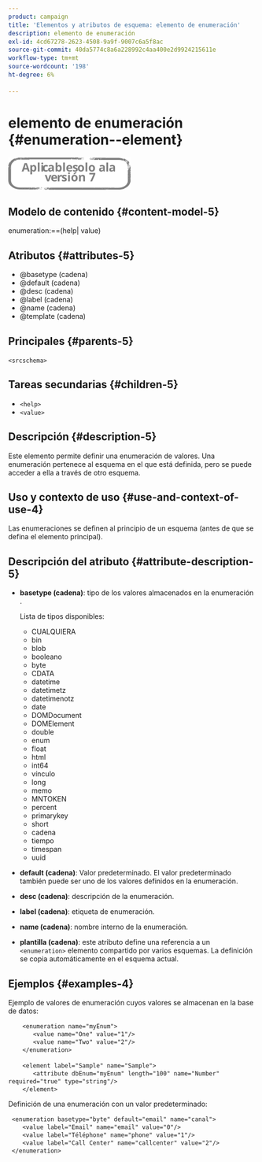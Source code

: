 ```yaml
---
product: campaign
title: 'Elementos y atributos de esquema: elemento de enumeración'
description: elemento de enumeración
exl-id: 4cd67278-2623-4508-9a9f-9007c6a5f8ac
source-git-commit: 40da5774c8a6a228992c4aa400e2d9924215611e
workflow-type: tm+mt
source-wordcount: '198'
ht-degree: 6%

---
```


# elemento de enumeración {#enumeration--element}

![](../../../assets/v7-only.svg)

## Modelo de contenido {#content-model-5}

enumeration:==(help| value)

## Atributos {#attributes-5}

* @basetype (cadena)
* @default (cadena)
* @desc (cadena)
* @label (cadena)
* @name (cadena)
* @template (cadena)

## Principales {#parents-5}

`<srcschema>`

## Tareas secundarias {#children-5}

* `<help>`
* `<value>`

## Descripción {#description-5}

Este elemento permite definir una enumeración de valores. Una enumeración pertenece al esquema en el que está definida, pero se puede acceder a ella a través de otro esquema.

## Uso y contexto de uso {#use-and-context-of-use-4}

Las enumeraciones se definen al principio de un esquema (antes de que se defina el elemento principal).

## Descripción del atributo {#attribute-description-5}

* **basetype (cadena)**: tipo de los valores almacenados en la enumeración .

   Lista de tipos disponibles:

   * CUALQUIERA
   * bin
   * blob
   * booleano
   * byte
   * CDATA
   * datetime
   * datetimetz
   * datetimenotz
   * date
   * DOMDocument
   * DOMElement
   * double
   * enum
   * float
   * html
   * int64
   * vínculo
   * long
   * memo
   * MNTOKEN
   * percent
   * primarykey
   * short
   * cadena
   * tiempo
   * timespan
   * uuid

* **default (cadena)**: Valor predeterminado. El valor predeterminado también puede ser uno de los valores definidos en la enumeración.
* **desc (cadena)**: descripción de la enumeración.
* **label (cadena)**: etiqueta de enumeración.
* **name (cadena)**: nombre interno de la enumeración.
* **plantilla (cadena)**: este atributo define una referencia a un `<enumeration>` elemento compartido por varios esquemas. La definición se copia automáticamente en el esquema actual.

## Ejemplos {#examples-4}

Ejemplo de valores de enumeración cuyos valores se almacenan en la base de datos:

```
    <enumeration name="myEnum">
       <value name="One" value="1"/>
       <value name="Two" value="2"/>
    </enumeration>

    <element label="Sample" name="Sample">
       <attribute dbEnum="myEnum" length="100" name="Number" required="true" type="string"/>
    </element>
```

Definición de una enumeración con un valor predeterminado:

```
 <enumeration basetype="byte" default="email" name="canal">
    <value label="Email" name="email" value="0"/> 
    <value label="Téléphone" name="phone" value="1"/>
    <value label="Call Center" name="callcenter" value="2"/>
 </enumeration>
```
